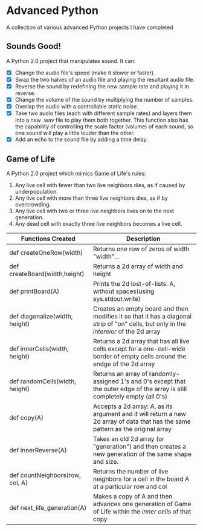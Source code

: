 # Advanced Python
A collection of various advanced Python projects I have completed

## Sounds Good!
A Python 2.0 project that manipulates sound. It can:

- [x] Change the audio file's speed (make it slower or faster).
- [x] Swap the two halves of an audio file and playing the resultant audio file.
- [x] Reverse the sound by redefining the new sample rate and playing it in reverse.
- [x] Change the volume of the sound by multiplying the number of samples.
- [x] Overlap the audio with a controllable static noise.
- [x] Take two audio files (each with different sample rates) and layers them into a new .wav file to play them both together. This function also has the capability of controlling the scale factor (volume) of each sound, so one sound will play a little louder than the other.
- [x] Add an echo to the sound file by adding a time delay.

## Game of Life
A Python 2.0 project which mimics Game of Life's rules:

1) Any live cell with fewer than two live neighbors dies, as if caused by underpopulation.
2) Any live cell with more than three live neighbors dies, as if by overcrowding.
3) Any live cell with two or three live neighbors lives on to the next generation.
4) Any dead cell with exactly three live neighbors becomes a live cell.

| Functions Created  | Description |
| ------------- | ------------- |
| def createOneRow(width)  | Returns one row of zeros of width "width"...   |
| def createBoard(width,height)  | Returns a 2d array of width and height  |
| def printBoard(A)  | Prints the 2d lost-of-lists: A, without spaces(using sys.stdout.write)  |
| def diagonalize(width, height)  | Creates an empty board and then modifies it so that it has a diagonal strip of "on" cells, but only in the *intereior* of the 2d array  |
| def innerCells(width, height)  | Returns a 2d array that has all live cells except for a one-cell-wide border of empty cells around the endge of the 2d array  |
| def randomCells(width, height)  | Returns an array of randomly-assigned 1's and 0's except that the outer edge of the array is still completely empty (all 0's)  |
| def copy(A)  | Accepts a 2d array: A, as its argument and it will return a new 2d array of data that has the same pattern as the original array  |
| def innerReverse(A)  | Takes an old 2d array (or "generation") and then creates a new generation of the same shape and size. |
| def countNeighbors(row, col, A)  | Returns the number of live neighbors for a cell in the board A at a particular row and col  |
| def next_life_generation(A)  | Makes a copy of A and then advances one generation of Game of Life within  the *inner cells* of that copy   |











